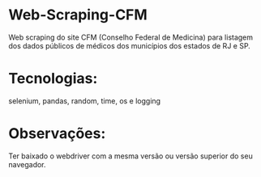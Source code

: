 # Web-Scraping-CFM
Web scraping do site CFM (Conselho Federal de Medicina) para listagem dos dados públicos de médicos dos municípios dos estados de RJ e SP.

# Tecnologias:
selenium, pandas, random, time, os e logging

# Observações:
Ter baixado o webdriver com a mesma versão ou versão superior do seu navegador.
